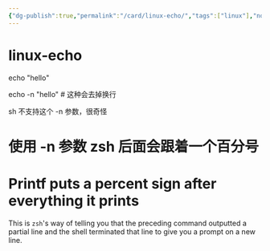 ```yaml
---
{"dg-publish":true,"permalink":"/card/linux-echo/","tags":["linux"],"noteIcon":"2","created":"2021-10-19T11:27:48+08:00","updated":"2024-05-14T14:25:42+08:00"}
---
```



# linux-echo

echo "hello"

echo -n "hello" # 这种会去掉换行

sh 不支持这个 -n 参数，很奇怪

# 使用 -n 参数 zsh 后面会跟着一个百分号


<div class="transclusion internal-embed is-loaded"><div class="markdown-embed">

<div class="markdown-embed-title">

# Printf puts a percent sign after everything it prints

</div>


This is `zsh`'s way of telling you that the preceding command outputted a partial line and the shell terminated that line to give you a prompt on a new line. 

</div></div>

